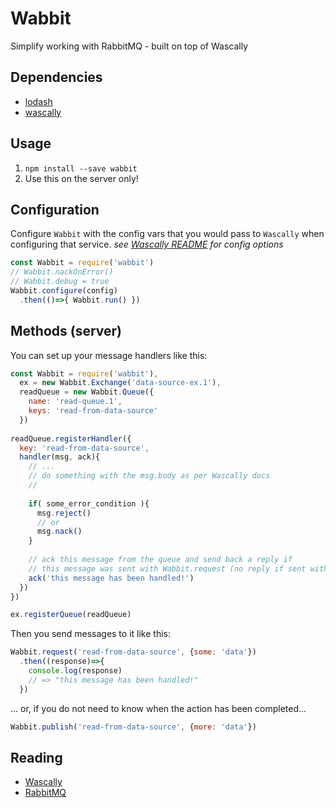 Wabbit
===============

Simplify working with RabbitMQ - built on top of Wascally

## Dependencies
* [lodash](https://www.npmjs.com/package/lodash)
* [wascally](https://github.com/LeanKit-Labs/wascally)

## Usage
1. `npm install --save wabbit`
2. Use this on the server only!

## Configuration
Configure `Wabbit` with the config vars that you would pass to `Wascally` when configuring that service.
*see [Wascally README](https://github.com/LeanKit-Labs/wascally) for config options*
```javascript
const Wabbit = require('wabbit')
// Wabbit.nackOnError()
// Wabbit.debug = true
Wabbit.configure(config)
  .then(()=>{ Wabbit.run() })
```

## Methods (server)
You can set up your message handlers like this:
```javascript
const Wabbit = require('wabbit'),
  ex = new Wabbit.Exchange('data-source-ex.1'),
  readQueue = new Wabbit.Queue({
    name: 'read-queue.1',
    keys: 'read-from-data-source'
  })
  
readQueue.registerHandler({
  key: 'read-from-data-source',
  handler(msg, ack){
    // ...
    // do something with the msg.body as per Wascally docs
    //
    
    if( some_error_condition ){
      msg.reject()
      // or
      msg.nack()
    }
    
    // ack this message from the queue and send back a reply if
    // this message was sent with Wabbit.request (no reply if sent with Wabbit.publish)
    ack('this message has been handled!')
  })
})

ex.registerQueue(readQueue)
```

Then you send messages to it like this:
```javascript
Wabbit.request('read-from-data-source', {some: 'data'})
  .then((response)=>{
    console.log(response)
    // => "this message has been handled!"
  })
```
... or, if you do not need to know when the action has been completed...
```javascript
Wabbit.publish('read-from-data-source', {more: 'data'})
```

## Reading
* [Wascally](https://github.com/LeanKit-Labs/wascally)
* [RabbitMQ](https://www.rabbitmq.com/)